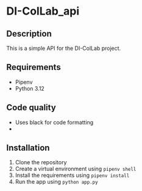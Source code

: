 # DI-ColLab_api

## Description

This is a simple API for the DI-ColLab project.

## Requirements

- Pipenv
- Python 3.12

## Code quality

- Uses black for code formatting
-

## Installation

1. Clone the repository
2. Create a virtual environment using `pipenv shell`
3. Install the requirements using `pipenv install`
4. Run the app using `python app.py`

